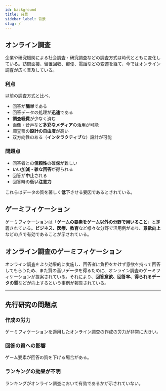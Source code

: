 ```yaml
---
id: background
title: 背景
sidebar_label: 背景
slug: /
---
```


## オンライン調査

企業や研究機関による社会調査・研究調査などの調査方式は時代とともに変化している。訪問面接、留置回収、郵便、電話などの変遷を経て、今ではオンライン調査が広く普及している。

### 利点

以前の調査方式と比べ、

- 回答が**簡単**である
- 回答データの処理が**迅速**である
- **調査経費**が少なく済む
- 画像・音声など**多彩なメディア**の活用が可能
- 調査票の**設計の自由度**が高い
- 双方向性のある（**インタラクティブ**な）設計が可能

### 問題点

- 回答者との**信頼性**の確保が難しい
- **いい加減・雑な回答**が得られる
- 回答が**中止**される
- 回答時の**低い注意力**

これらはデータの質を著しく**低下**させる要因であるとされている。

## ゲーミフィケーション

ゲーミフィケーションは「**ゲームの要素をゲーム以外の分野で用いること**」と定義されている。**ビジネス、医療、教育**など様々な分野で活用例があり、**意欲向上**などの点で有効であることが示されている。

## オンライン調査のゲーミフィケーション

オンライン調査をより効果的に実施し、回答者に負担をかけず意欲を持って回答してもらうため、また質の高いデータを得るために、オンライン調査のゲーミフィケーションが提案されている。それにより、**回答意欲、回答率、得られるデータの質**などが向上するという事例が報告されている。

---

## 先行研究の問題点

### 作成の労力

ゲーミフィケーションを適用したオンライン調査の作成の労力が非常に大きい。

### 回答の質への影響

ゲーム要素が回答の質を下げる場合がある。

### ランキングの効果が不明

ランキングがオンライン調査において有効であるかが示されていない。
